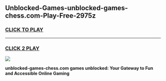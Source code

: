 
## Unblocked-Games-unblocked-games-chess.com-Play-Free-2975z
<h3>
<a href="https://premium76.site?title=unblocked-games-chess.com&ref=21A">CLICK TO PLAY</a></h3>
<hr>

<h3>
<a href="https://premium76.site?title=unblocked-games-chess.com&ref=21A">CLICK 2 PLAY</a>
  
</h3>

<a href="https://premium76.site?title=unblocked-games-chess.com&ref=21A"><img src="https://clearcache.store/games.png"></a>


**unblocked-games-chess.com games unblocked: Your Gateway to Fun and Accessible Online Gaming**
